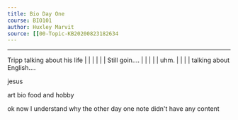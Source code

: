 ```yaml
---
title: Bio Day One 
course: BIO101
author: Huxley Marvit
source: [[00-Topic-KB20200823182634 
---
```


---


Tripp talking about his life
|
|
|
|
|
|
Still goin....
|
|
|
|
|
uhm. 
|
|
|
|
talking about English....

jesus


art bio food and hobby


ok now I understand why the other day one note didn't have any content










